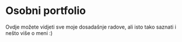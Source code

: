 # Osobni portfolio

Ovdje možete vidjeti sve moje dosadašnje radove, ali isto tako saznati i nešto više o meni :)
